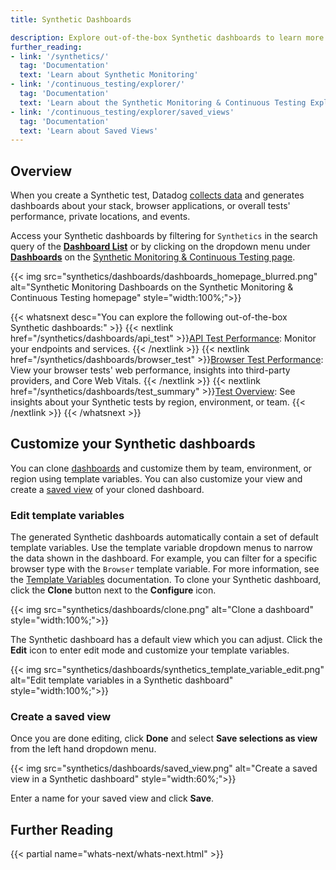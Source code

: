```yaml
---
title: Synthetic Dashboards

description: Explore out-of-the-box Synthetic dashboards to learn more about your Synthetic tests.
further_reading:
- link: '/synthetics/'
  tag: 'Documentation'
  text: 'Learn about Synthetic Monitoring'
- link: '/continuous_testing/explorer/'
  tag: 'Documentation'
  text: 'Learn about the Synthetic Monitoring & Continuous Testing Explorer'
- link: '/continuous_testing/explorer/saved_views'
  tag: 'Documentation'
  text: 'Learn about Saved Views'
---
```


## Overview

When you create a Synthetic test, Datadog [collects data][1] and generates dashboards about your stack, browser applications, or overall tests' performance, private locations, and events.

Access your Synthetic dashboards by filtering for `Synthetics` in the search query of the [**Dashboard List**][2] or by clicking on the dropdown menu under [**Dashboards**][3] on the [Synthetic Monitoring & Continuous Testing page][4].

{{< img src="synthetics/dashboards/dashboards_homepage_blurred.png" alt="Synthetic Monitoring Dashboards on the Synthetic Monitoring & Continuous Testing homepage" style="width:100%;">}}

{{< whatsnext desc="You can explore the following out-of-the-box Synthetic dashboards:" >}}
  {{< nextlink href="/synthetics/dashboards/api_test" >}}<u>API Test Performance</u>: Monitor your endpoints and services. {{< /nextlink >}}
  {{< nextlink href="/synthetics/dashboards/browser_test" >}}<u>Browser Test Performance</u>: View your browser tests' web performance, insights into third-party providers, and Core Web Vitals. {{< /nextlink >}}
  {{< nextlink href="/synthetics/dashboards/test_summary" >}}<u>Test Overview</u>: See insights about your Synthetic tests by region, environment, or team. {{< /nextlink >}}
{{< /whatsnext >}}

## Customize your Synthetic dashboards

You can clone [dashboards][5] and customize them by team, environment, or region using template variables. You can also customize your view and create a [saved view][6] of your cloned dashboard.

### Edit template variables

The generated Synthetic dashboards automatically contain a set of default template variables. Use the template variable dropdown menus to narrow the data shown in the dashboard. For example, you can filter for a specific browser type with the `Browser` template variable. For more information, see the [Template Variables][7] documentation. To clone your Synthetic dashboard, click the **Clone** button next to the **Configure** icon.

{{< img src="synthetics/dashboards/clone.png" alt="Clone a dashboard" style="width:100%;">}}

The Synthetic dashboard has a default view which you can adjust. Click the **Edit** icon to enter edit mode and customize your template variables.

{{< img src="synthetics/dashboards/synthetics_template_variable_edit.png" alt="Edit template variables in a Synthetic dashboard" style="width:100%;">}}

### Create a saved view

Once you are done editing, click **Done** and select **Save selections as view** from the left hand dropdown menu.

{{< img src="synthetics/dashboards/saved_view.png" alt="Create a saved view in a Synthetic dashboard" style="width:60%;">}}

Enter a name for your saved view and click **Save**.

## Further Reading

{{< partial name="whats-next/whats-next.html" >}}

[1]: /synthetics/metrics/
[2]: https://app.datadoghq.com/dashboard/lists
[3]: https://app.datadoghq.com/synthetics/tests/
[4]: https://app.datadoghq.com/synthetics/tests
[5]: /dashboards/
[6]: /continuous_testing/explorer/saved_views/
[7]: /dashboards/template_variables/

